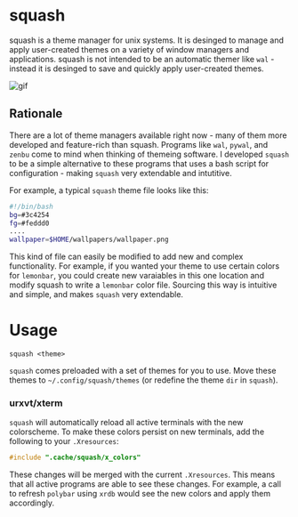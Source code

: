 # squash

squash is a theme manager for unix systems.
It is desinged to manage and apply user-created themes on a variety of window managers and applications.
squash is not intended to be an automatic themer like `wal` -
instead it is desinged to save and quickly apply user-created themes.

![gif](https://thumbs.gfycat.com/WeepyRemarkableAdeliepenguin-size_restricted.gif)

## Rationale

There are a lot of theme managers available right now - many of them more developed and feature-rich than squash. 
Programs like `wal`, `pywal`, and `zenbu` come to mind when thinking of themeing software. 
I developed `squash` to be a simple alternative to these programs that uses a bash script
for configuration - making `squash` very extendable and intutitive. 

For example, a typical `squash` theme file looks like this:

``` bash
#!/bin/bash
bg=#3c4254
fg=#feddd0
....
wallpaper=$HOME/wallpapers/wallpaper.png
```

This kind of file can easily be modified to add new and complex functionality. For example,
if you wanted your theme to use certain colors for `lemonbar`, you could create new varaiables
in this one location and modify squash to write a `lemonbar` color file. Sourcing this way is intuitive and simple, and makes `squash` very extendable. 

# Usage

`squash <theme>`

`squash` comes preloaded with a set of themes for you to use. Move these themes to `~/.config/squash/themes` (or redefine the theme `dir` in `squash`). 

### urxvt/xterm

`squash` will automatically reload all active terminals with the new colorscheme. 
To make these colors persist on new terminals, add the following to your `.Xresources`:

```c
#include ".cache/squash/x_colors"
```

These changes will be merged with the current `.Xresources`. This means that all active programs
are able to see these changes. For example, a call to refresh `polybar` using `xrdb` would
see the new colors and apply them accordingly. 
